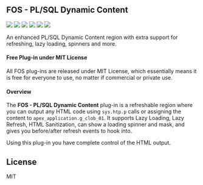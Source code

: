 ## FOS - PL/SQL Dynamic Content

![](https://img.shields.io/badge/Plug--in_Type-Region-orange.svg) ![](https://img.shields.io/badge/APEX-19.2-success.svg) ![](https://img.shields.io/badge/APEX-20.1-success.svg) ![](https://img.shields.io/badge/APEX-20.2-success.svg) ![](https://img.shields.io/badge/APEX-21.1-success.svg) ![](https://img.shields.io/badge/APEX-21.2-success.svg)

An enhanced PL/SQL Dynamic Content region with extra support for refreshing, lazy loading, spinners and more.
<h4>Free Plug-in under MIT License</h4>
<p>
All FOS plug-ins are released under MIT License, which essentially means it is free for everyone to use, no matter if commercial or private use.
</p>
<h4>Overview</h4>
<p>
    The <strong>FOS - PL/SQL Dynamic Content</strong> plug-in is a refreshable region where you can output any HTML code using <code>sys.htp.p</code> calls or assigning the content to <code>apex_application.g_clob_01</code>. It supports Lazy Loading, Lazy Refresh, HTML Sanitization, can show a loading spinner and mask, and gives you before/after refresh events to hook into.
</p>
<p>
    Using this plug-in you have complete control of the HTML output.
</p>

## License

MIT

